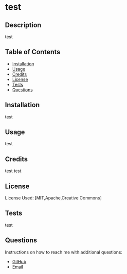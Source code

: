 
# test

## Description

test

## Table of Contents

- [Installation](#installation)
- [Usage](#usage)
- [Credits](#credits)
- [License](#license)
- [Tests](#tests)
- [Questions](#Questions)


## Installation

test

## Usage

test

## Credits

test
test

## License

 License Used: [MIT,Apache,Creative Commons] 

## Tests

test

## Questions

Instructions on how to reach me with additional questions:
- [GitHub](https://test)
- [Email](mailto:test?subject=[Github]%20Source%20Generate%20README)

